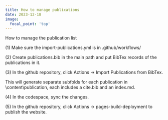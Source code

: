 ```yaml
---
title: How to manage publications
date: 2023-12-18
image:
  focal_point: 'top'
---
```


How to manage the publication list

<!--more-->

(1) Make sure the import-publications.yml is in .github/workflows/

(2) Create publications.bib in the main path and put BibTex records of the publications in it. 

(3) In the github repository, click Actions -> Import Publications from BibTex.

This will generate separate subfolds for each publication in \content\publication, each includes a cite.bib and an index.md.

(4) In the codespace, sync the changes.

(5) In the github repository, click Actions -> pages-build-deployment to publish the website.


